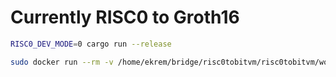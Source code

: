 # Currently RISC0 to Groth16

```bash
RISC0_DEV_MODE=0 cargo run --release
```

```bash
sudo docker run --rm -v /home/ekrem/bridge/risc0tobitvm/risc0tobitvm/work_dir:/mnt risc0-groth16-prover
```